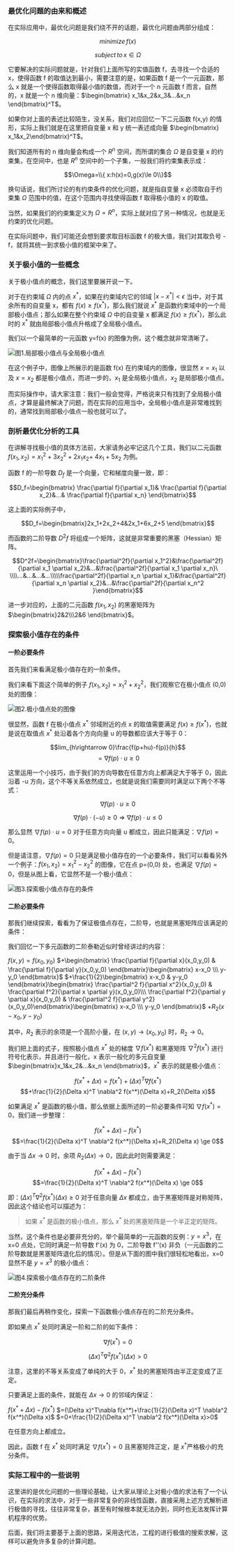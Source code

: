 ### 最优化问题的由来和概述

在实际应用中，最优化问题是我们绕不开的话题，最优化问题由两部分组成：

$$minimize \,f(x)$$

$$subject\,to\,x\in \Omega$$

它要解决的实际问题就是，针对我们上面所写的实值函数 f，去寻找一个合适的 x，使得函数 f 的取值达到最小，需要注意的是，如果函数 f 是一个一元函数，那么
x 就是一个使得函数取得最小值的数值，而对于一个 n 元函数 f 而言，自然的，x 就是一个 n 维向量：$\begin{bmatrix}
x_1&x_2&x_3&...&x_n \end{bmatrix}^T$。

如果你对上面的表述比较陌生，没关系，我们对应回忆一下二元函数 f(x,y) 的情形，实际上我们就是在这里把自变量 x 和 y 统一表述成向量
$\begin{bmatrix} x_1&x_2\end{bmatrix}^T$。

我们知道所有的 n 维向量会构成一个 $R^n$ 空间，而所谓的集合 $\Omega$ 是自变量 x 的约束集，在空间中，也是 $R^n$
空间中的一个子集，一般我们将约束集表示成：

$$\Omega=\\{ x:h(x)=0,g(x)\le 0\\}$$

换句话说，我们所讨论的有约束条件的优化问题，就是指自变量 x 必须取自于约束集 $\Omega$ 范围中的值，在这个范围内寻找使得函数 f 取得极小值的 x
的取值。

当然，如果我们的约束集定义为 $\Omega=R^n$，实际上就对应了另一种情况，也就是无约束的优化问题。

在实际问题中，我们可能还会想到要求取目标函数 f 的极大值，我们对其取负号 -f，就将其统一到求极小值的框架中来了。

### 关于极小值的一些概念

关于极小值点的概念，我们这里要展开说一下。

对于在约束域 $\Omega$ 内的点 $x^{*}$，如果在约束域内它的邻域 $|x-x^*|<\epsilon$ 当中，对于其余所有的自变量 x，都有
$f(x)\ge f(x^*)$，那么我们就说 $x^*$ 是函数约束域中的一个局部极小值点；那么如果在整个约束域 $\Omega$ 中的自变量 x 都满足
$f(x)\ge f(x^*)$，那么此时的 $x^*$ 就由局部极小值点升格成了全局极小值点。

我们以一个最简单的一元函数 y=f(x) 的图像为例，这个概念就非常清晰了。

![图1.局部极小值点与全局极小值点](https://images.gitbook.cn/4318ef40-e7e7-11e9-ac03-fd730fe61a1c)

在这个例子中，图像上所展示的是函数 f(x) 在约束域内的图像，很显然 $x=x_1$ 以及 $x=x_2$ 都是极小值点，而进一步的，$x_1$
是全局极小值点，$x_2$ 是局部极小值点。

而实际操作中，请大家注意：我们一般会觉得，严格说来只有找到了全局极小值点，才算是最终解决了问题，而在实际的应用当中，全局极小值点是非常难找到的，通常找到局部极小值点一般也就可以了。

### 剖析最优化分析的工具

在讲解寻找极小值的具体方法前，大家请务必牢记这几个工具，我们以二元函数 $f(x_1,x_2)=x_1^2+3x_2^2+2x_1x_2+$
$4x_1+5x_2$ 为例。

函数 f 的一阶导数 $D_f$ 是一个向量，它和梯度向量一致，即：

$$D_f=\begin{bmatrix} \frac{\partial f}{\partial x_1}& \frac{\partial
f}{\partial x_2}&...& \frac{\partial f}{\partial x_n} \end{bmatrix}$$

这上面的实际例子中，

$$D_f=\begin{bmatrix}2x_1+2x_2+4&2x_1+6x_2+5 \end{bmatrix}$$

而函数的二阶导数 $D^2f$ 将组成一个矩阵，这就是非常重要的黑塞（Hessian）矩阵。

$$D^2f=\begin{bmatrix}\frac{\partial^2f}{\partial
x_1^2}&\frac{\partial^2f}{\partial x_1 \partial
x_2}&...&\frac{\partial^2f}{\partial x_1 \partial x_n}\
\\\\...&...&...&...\\\\\frac{\partial^2f}{\partial x_n \partial
x_1}&\frac{\partial^2f}{\partial x_n \partial
x_2}&...&\frac{\partial^2f}{\partial x_n^2 }\end{bmatrix}$$

进一步对应的，上面的二元函数 $f(x_1,x_2)$ 的黑塞矩阵为 $\begin{bmatrix}2&2\\\2&6 \end{bmatrix}$。

### 探索极小值存在的条件

#### 一阶必要条件

首先我们来看满足极小值存在的一阶条件。

我们来看下面这个简单的例子 $f(x_1,x_2)=x_1^2+x_2^2$，我们观察它在极小值点 (0,0) 处的图像：

![图2.极小值点处的图像](https://images.gitbook.cn/315713d0-e7e8-11e9-b20f-15b28b035457)

很显然，函数 f 在极小值点 $x^*$ 邻域附近的点 x 的取值需要满足 $f(x)\ge f(x^*)$，也就是说在取值点 $x^*$
处沿着各个方向向量 u 的导数都应该大于等于 0：

$$lim_{h\rightarrow 0}\frac{f(p+hu)-f(p)}{h}$$ $$=\nabla f(p)\cdot u \ge 0$$

这里运用一个小技巧，由于我们的方向导数在任意方向上都满足大于等于 0，因此沿着 -u 方向，这个不等关系依然成立，也就是说我们需要同时满足以下两个不等式：

$$\nabla f(p)\cdot u \ge 0$$

$$\nabla f(p)\cdot (-u) \ge 0 \Rightarrow \nabla f(p)\cdot u \le 0$$

那么显然 $\nabla f(p)\cdot u = 0$ 对于任意方向向量 u 都成立，因此只能满足：$\nabla f(p)=0$。

但是请注意，$\nabla f(p)=0$ 只是满足极小值存在的一个必要条件，我们可以看看另外一个例子：$f(x_1,x_2)=x_1^2-x_2^2$
的图像，它在点 p=(0,0) 处，也满足 $\nabla f(p)=0$，但是从图上看，它显然不是一个极小值点：

![图3.探索极小值点存在的条件](https://images.gitbook.cn/6e1cc940-e7e8-11e9-b20f-15b28b035457)

#### 二阶必要条件

那我们继续探索，看看为了保证极值点存在，二阶导，也就是黑塞矩阵应该满足的条件：

我们回忆一下多元函数的二阶泰勒近似时曾经讲过的内容：

$f(x,y)= f(x_0,y_0)$ $+\begin{bmatrix} \frac{\partial f}{\partial x}(x_0,y_0)
& \frac{\partial f}{\partial y}(x_0,y_0) \end{bmatrix}\begin{bmatrix} x-x_0
\\\ y-y_0 \end{bmatrix}$ $+\frac{1}{2}\begin{bmatrix} x-x_0 & y-y_0
\end{bmatrix}\begin{bmatrix} \frac{\partial^2 f}{\partial x^2}(x_0,y_0) &
\frac{\partial f^2}{\partial x \partial y}(x_0,y_0)\\\ \frac{\partial
f^2}{\partial y \partial x}(x_0,y_0) & \frac{\partial^2 f}{\partial
y^2}(x_0,y_0)\end{bmatrix}\begin{bmatrix} x-x_0 \\\ y-y_0 \end{bmatrix}$
$+R_2(x-x_0,y-y_0)$

其中，$R_2$ 表示的余项是一个高阶小量，在 $(x,y)\rightarrow (x_0,y_0)$ 时，$R_2\rightarrow 0$。

我们把上面的式子，按照极小值点 $x^*$ 处的梯度 $\nabla f(x^*)$ 和黑塞矩阵 $\nabla^2 f(x^*)$
进行符号化表示，并且进行一般化，x 表示一般化的多元自变量 $\begin{bmatrix}x_1&x_2&...&x_n
\end{bmatrix}$，$x^*$ 表示的就是极小值点：

$$f(x^*+\Delta x)=f(x^*)+(\Delta x)^T\nabla f(x^*)$$ $$+\frac{1}{2}(\Delta
x)^T \nabla^2 f(x^*)(\Delta x)+R_2(\Delta x)$$

如果满足 $x^*$ 是函数的极小值，那么依据上面所述的一阶必要条件可知 $\nabla f(x^*)=0$，我们进一步整理：

$$f(x^*+\Delta x)-f(x^*)$$ $$=\frac{1}{2}(\Delta x)^T \nabla^2 f(x^*)(\Delta
x)+R_2(\Delta x) \ge 0$$

由于当 $\Delta x \rightarrow 0$ 时，余项 $R_2(\Delta x)\rightarrow 0$，因此此时则需要满足：

$$f(x^*+\Delta x)-f(x^*)$$ $$=\frac{1}{2}(\Delta x)^T \nabla^2 f(x^*)(\Delta
x) \ge 0$$

即：$(\Delta x)^T \nabla^2 f(x^*)(\Delta x) \ge 0$ 对于任意向量 $\Delta x$
都成立，由于黑塞矩阵是对称矩阵，因此这个结论也可以描述为：

> 如果 $x^*$ 是函数的极小值点，那么 $x^*$ 处的黑塞矩阵是一个半正定的矩阵。

当然，这个条件也是必要非充分的，举个最简单的一元函数的反例：$y=x^3$，在 x=0 点处，它同时满足一阶导数 f'(x) 为 0，二阶导数 f''(x)
非负（一元函数的二阶导数就是黑塞矩阵退化后的情况）。但是从下面的图中我们很轻松地看出，x=0 显然不是 $y=x^3$ 的极小值点：

![图4.探索极小值点存在的二阶条件](https://images.gitbook.cn/c79a2df0-e7e8-11e9-ac03-fd730fe61a1c)

#### 二阶充分条件

那我们最后再稍作变化，探索一下函数极小值点存在的二阶充分条件。

即如果点 $x^*$ 处同时满足一阶和二阶的如下条件：

$$\nabla f(x^*)=0$$

$$(\Delta x)^T \nabla^2 f(x^*)(\Delta x) > 0$$

注意，这里的不等关系变成了单纯的大于 0，$x^*$ 处的黑塞矩阵由半正定变成了正定。

只要满足上面的条件，就能在 $\Delta x\rightarrow 0$ 的邻域内保证：

$f(x^*+\Delta x)-f(x^*)$ $=(\Delta x)^T\nabla f(x^*)+\frac{1}{2}(\Delta x)^T
\nabla^2 f(x^*)(\Delta x)$ $=0+\frac{1}{2}(\Delta x)^T \nabla^2 f(x^*)(\Delta
x)>0$

在任意方向上都成立。

因此，函数 f 在 $x^*$ 处同时满足 $\nabla f(x^*)=0$ 且黑塞矩阵正定，是 $x^*$严格极小的充分条件。

### 实际工程中的一些说明

这里讲的是优化问题的一些理论基础，让大家从理论上对极小值的求法有了一个认识，在实际的求法中，对于一些非常复杂的非线性函数，直接采用上述方式解析进行极值的寻找，往往非常复杂，甚至有时候根本就无法办到，同时也无法发挥计算机程序的优势。

后面，我们将主要基于上面的思路，采用迭代法，工程的进行极值的搜索求解，这样可以避免许多复杂的计算问题。

